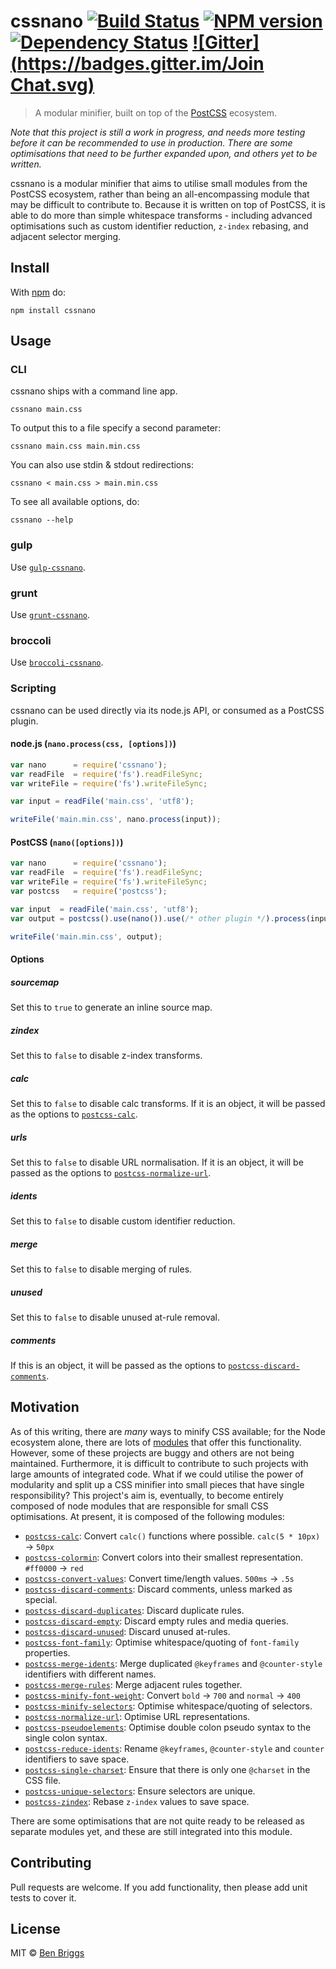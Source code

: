 # cssnano [![Build Status](https://travis-ci.org/ben-eb/cssnano.svg?branch=master)][ci] [![NPM version](https://badge.fury.io/js/cssnano.svg)][npm] [![Dependency Status](https://gemnasium.com/ben-eb/cssnano.svg)][deps] [![Gitter](https://badges.gitter.im/Join Chat.svg)](https://gitter.im/ben-eb/cssnano?utm_source=badge&utm_medium=badge&utm_campaign=pr-badge&utm_content=badge)

> A modular minifier, built on top of the [PostCSS] ecosystem.

*Note that this project is still a work in progress, and needs more testing
before it can be recommended to use in production. There are some optimisations
that need to be further expanded upon, and others yet to be written.*

cssnano is a modular minifier that aims to utilise small modules from the
PostCSS ecosystem, rather than being an all-encompassing module that may be
difficult to contribute to. Because it is written on top of PostCSS, it is able
to do more than simple whitespace transforms - including advanced optimisations
such as custom identifier reduction, `z-index` rebasing, and adjacent selector
merging.

## Install

With [npm](https://npmjs.org/package/cssnano) do:

```
npm install cssnano
```

## Usage

### CLI

cssnano ships with a command line app.

```
cssnano main.css
```

To output this to a file specify a second parameter:

```
cssnano main.css main.min.css
```

You can also use stdin & stdout redirections:

```
cssnano < main.css > main.min.css
```

To see all available options, do:

```
cssnano --help
```

### gulp

Use [`gulp-cssnano`].

### grunt

Use [`grunt-cssnano`].

### broccoli

Use [`broccoli-cssnano`].

### Scripting

cssnano can be used directly via its node.js API, or consumed as a PostCSS
plugin.

#### node.js (`nano.process(css, [options])`)

```js
var nano      = require('cssnano');
var readFile  = require('fs').readFileSync;
var writeFile = require('fs').writeFileSync;

var input = readFile('main.css', 'utf8');

writeFile('main.min.css', nano.process(input));
```

#### PostCSS (`nano([options])`)

```js
var nano      = require('cssnano');
var readFile  = require('fs').readFileSync;
var writeFile = require('fs').writeFileSync;
var postcss   = require('postcss');

var input  = readFile('main.css', 'utf8');
var output = postcss().use(nano()).use(/* other plugin */).process(input).css;

writeFile('main.min.css', output);
```

#### Options

##### sourcemap

Set this to `true` to generate an inline source map.

##### zindex

Set this to `false` to disable z-index transforms.

##### calc

Set this to `false` to disable calc transforms. If it is an object, it will be
passed as the options to [`postcss-calc`].

##### urls

Set this to `false` to disable URL normalisation. If it is an object, it will be
passed as the options to [`postcss-normalize-url`].

##### idents

Set this to `false` to disable custom identifier reduction.

##### merge

Set this to `false` to disable merging of rules.

##### unused

Set this to `false` to disable unused at-rule removal.

##### comments

If this is an object, it will be passed as the options to
[`postcss-discard-comments`].

## Motivation

As of this writing, there are *many* ways to minify CSS available; for the Node
ecosystem alone, there are lots of [modules] that offer this functionality.
However, some of these projects are buggy and others are not being maintained.
Furthermore, it is difficult to contribute to such projects with large amounts
of integrated code. What if we could utilise the power of modularity and split
up a CSS minifier into small pieces that have single responsibility? This
project's aim is, eventually, to become entirely composed of node modules that
are responsible for small CSS optimisations. At present, it is composed of the
following modules:

* [`postcss-calc`]: Convert `calc()` functions where possible.
  `calc(5 * 10px)` -> `50px`
* [`postcss-colormin`]: Convert colors into their smallest representation.
  `#ff0000` -> `red`
* [`postcss-convert-values`]: Convert time/length values.
  `500ms` -> `.5s`
* [`postcss-discard-comments`]: Discard comments, unless marked as special.
* [`postcss-discard-duplicates`]: Discard duplicate rules.
* [`postcss-discard-empty`]: Discard empty rules and media queries.
* [`postcss-discard-unused`]: Discard unused at-rules.
* [`postcss-font-family`]: Optimise whitespace/quoting of `font-family`
  properties.
* [`postcss-merge-idents`]: Merge duplicated `@keyframes` and `@counter-style`
  identifiers with different names.
* [`postcss-merge-rules`]: Merge adjacent rules together.
* [`postcss-minify-font-weight`]: Convert `bold` -> `700` and `normal` -> `400`
* [`postcss-minify-selectors`]: Optimise whitespace/quoting of selectors.
* [`postcss-normalize-url`]: Optimise URL representations.
* [`postcss-pseudoelements`]: Optimise double colon pseudo syntax to the single
  colon syntax.
* [`postcss-reduce-idents`]: Rename `@keyframes`, `@counter-style` and `counter`
  identifiers to save space.
* [`postcss-single-charset`]: Ensure that there is only one `@charset` in the
  CSS file.
* [`postcss-unique-selectors`]: Ensure selectors are unique.
* [`postcss-zindex`]: Rebase `z-index` values to save space.

There are some optimisations that are not quite ready to be released as
separate modules yet, and these are still integrated into this module.

## Contributing

Pull requests are welcome. If you add functionality, then please add unit tests
to cover it.

## License

MIT © [Ben Briggs](http://beneb.info)

[modules]:                      https://github.com/ben-eb/css-minifiers
[PostCSS]:                      https://github.com/postcss/postcss

[`postcss-calc`]:               https://github.com/postcss/postcss-calc
[`postcss-colormin`]:           https://github.com/ben-eb/postcss-colormin
[`postcss-convert-values`]:     https://github.com/ben-eb/postcss-convert-values
[`postcss-discard-comments`]:   https://github.com/ben-eb/postcss-discard-comments
[`postcss-discard-duplicates`]: https://github.com/ben-eb/postcss-discard-duplicates
[`postcss-discard-empty`]:      https://github.com/ben-eb/postcss-discard-empty
[`postcss-discard-unused`]:     https://github.com/ben-eb/postcss-discard-unused
[`postcss-font-family`]:        https://github.com/ben-eb/postcss-font-family
[`postcss-merge-idents`]:       https://github.com/ben-eb/postcss-merge-idents
[`postcss-merge-rules`]:        https://github.com/ben-eb/postcss-merge-rules
[`postcss-minify-font-weight`]: https://github.com/ben-eb/postcss-minify-font-weight
[`postcss-minify-selectors`]:   https://github.com/ben-eb/postcss-minify-selectors
[`postcss-normalize-url`]:      https://github.com/ben-eb/postcss-normalize-url
[`postcss-pseudoelements`]:     https://github.com/axa-ch/postcss-pseudoelements
[`postcss-reduce-idents`]:      https://github.com/ben-eb/postcss-reduce-idents
[`postcss-single-charset`]:     https://github.com/hail2u/postcss-single-charset
[`postcss-unique-selectors`]:   https://github.com/ben-eb/postcss-unique-selectors
[`postcss-zindex`]:             https://github.com/ben-eb/postcss-zindex

[`gulp-cssnano`]:               https://github.com/ben-eb/gulp-cssnano
[`grunt-cssnano`]:              https://github.com/sindresorhus/grunt-cssnano
[`broccoli-cssnano`]:           https://github.com/sindresorhus/broccoli-cssnano

[ci]:                           https://travis-ci.org/ben-eb/cssnano
[deps]:                         https://gemnasium.com/ben-eb/cssnano
[npm]:                          http://badge.fury.io/js/cssnano
